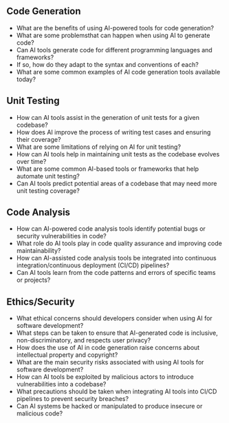 ## Code Generation
- What are the benefits of using AI-powered tools for code generation?
- What are some problemsthat can happen when using AI to generate code?
- Can AI tools generate code for different programming languages and frameworks? 
- If so, how do they adapt to the syntax and conventions of each?
- What are some common examples of AI code generation tools available today?
## Unit Testing
- How can AI tools assist in the generation of unit tests for a given codebase?
- How does AI improve the process of writing test cases and ensuring their coverage?
- What are some limitations of relying on AI for unit testing?
- How can AI tools help in maintaining unit tests as the codebase evolves over time?
- What are some common AI-based tools or frameworks that help automate unit testing?
- Can AI tools predict potential areas of a codebase that may need more unit testing coverage?
## Code Analysis
- How can AI-powered code analysis tools identify potential bugs or security vulnerabilities in code?
- What role do AI tools play in code quality assurance and improving code maintainability?
- How can AI-assisted code analysis tools be integrated into continuous integration/continuous deployment (CI/CD) pipelines?
- Can AI tools learn from the code patterns and errors of specific teams or projects?
## Ethics/Security
- What ethical concerns should developers consider when using AI for software development?
- What steps can be taken to ensure that AI-generated code is inclusive, non-discriminatory, and respects user privacy?
- How does the use of AI in code generation raise concerns about intellectual property and copyright?
- What are the main security risks associated with using AI tools for software development?
- How can AI tools be exploited by malicious actors to introduce vulnerabilities into a codebase?
- What precautions should be taken when integrating AI tools into CI/CD pipelines to prevent security breaches?
- Can AI systems be hacked or manipulated to produce insecure or malicious code?